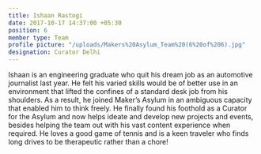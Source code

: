 ```yaml
---
title: Ishaan Rastogi
date: 2017-10-17 14:37:00 +05:30
position: 6
member type: Team
profile picture: "/uploads/Makers%20Asylum_Team%20(6%20of%206).jpg"
designation: Curator Delhi
---
```


Ishaan is an engineering graduate who quit his dream job as an automotive journalist last year. He felt his varied skills would be of better use in an environment that lifted the confines of a standard desk job from his shoulders. As a result, he joined Maker’s Asylum in an ambiguous capacity that enabled him to think freely. He finally found his foothold as a Curator for the Asylum and now helps ideate and develop new projects and events, besides helping the team out with his vast content experience when required. He loves a good game of tennis and is a keen traveler who finds long drives to be therapeutic rather than a chore!